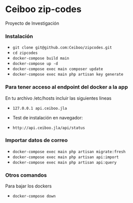 # Ceiboo zip-codes
Proyecto de Investigación

### Instalación ###
* `git clone git@github.com:Ceiboo/zipcodes.git`
* `cd zipcodes`
* `docker-compose build main`
* `docker-compose up -d`
* `docker-compose exec main composer update`
* `docker-compose exec main php artisan key generate`

### Para tener acceso al endpoint del docker a la app ###
En tu archivo /etc/hosts incluir las siguientes lineas
* `127.0.0.1 api.ceiboo.jla`

- Test de instalación en navegador:
* `http://api.ceiboo.jla/api/status`

### Importar datos de correo ###
* `docker-compose exec main php artisan migrate:fresh`
* `docker-compose exec main php artisan api:import`
* `docker-compose exec main php artisan api:query`

### Otros comandos ###
Para bajar los dockers
* `docker-compose down`
